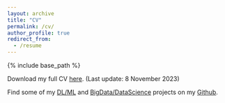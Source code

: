 ```yaml
---
layout: archive
title: "CV"
permalink: /cv/
author_profile: true
redirect_from:
  - /resume
---
```


{% include base_path %}


Download my full CV [here](../files/CV_without_paper_links.pdf). (Last update: 8 November 2023)

Find some of my [DL/ML](https://github.com/yaramohamadi/Deep_Learning_Projects) and [BigData/DataScience](https://github.com/yaramohamadi/BigData_Projects) projects on my [Github](https://github.com/yaramohamadi). 

<!---
Education
======
* B.S. in GitHub, GitHub University, 2012
* M.S. in Jekyll, GitHub University, 2014
* Ph.D in Version Control Theory, GitHub University, 2018 (expected)

Work experience
======
* Summer 2015: Research Assistant
  * Github University
  * Duties included: Tagging issues
  * Supervisor: Professor Git

* Fall 2015: Research Assistant
  * Github University
  * Duties included: Merging pull requests
  * Supervisor: Professor Hub
  
Skills
======
* Skill 1
* Skill 2
  * Sub-skill 2.1
  * Sub-skill 2.2
  * Sub-skill 2.3
* Skill 3

Publications
======
  <ul>{% for post in site.publications %}
    {% include archive-single-cv.html %}
  {% endfor %}</ul>
  
Talks
======
  <ul>{% for post in site.talks %}
    {% include archive-single-talk-cv.html %}
  {% endfor %}</ul>
  
Teaching
======
  <ul>{% for post in site.teaching %}
    {% include archive-single-cv.html %}
  {% endfor %}</ul>
  
Service and leadership
======
* Currently signed in to 43 different slack teams
-->
